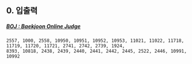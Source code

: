 ## 0. 입출력
##### [**BOJ : Baekjoon Online Judge**](https://www.acmicpc.net/)

```
2557, 1000, 2558, 10950, 10951, 10952, 10953, 11021, 11022, 11718, 11719, 11720, 11721, 2741, 2742, 2739, 1924, 
8393, 10818, 2438, 2439, 2440, 2441, 2442, 2445, 2522, 2446, 10991, 10992
```
